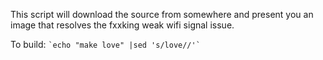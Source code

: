 This script will download the source from somewhere and present you an image that resolves the fxxking weak wifi signal issue.

To build: ``` `echo "make love" |sed 's/love//'` ```

